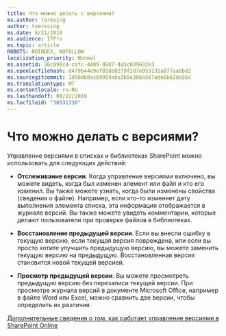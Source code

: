 ```yaml
---
title: Что можно делать с версиями?
ms.author: toresing
author: tomresing
ms.date: 6/21/2018
ms.audience: ITPro
ms.topic: article
ROBOTS: NOINDEX, NOFOLLOW
localization_priority: Normal
ms.assetid: 36c890c4-cafc-4409-8887-4a5c039692e3
ms.openlocfilehash: d479b44e9ef858b0279f2d7e053132a877aabbd2
ms.sourcegitcommit: 1d98db8acb9959aba3b5e308a567ade6b62da56c
ms.translationtype: MT
ms.contentlocale: ru-RU
ms.lasthandoff: 08/22/2019
ms.locfileid: "36531336"
---
```

# <a name="what-can-i-do-with-versioning"></a>Что можно делать с версиями?

Управление версиями в списках и библиотеках SharePoint можно использовать для следующих действий:
  
- **Отслеживание версии**. Когда управление версиями включено, вы можете видеть, когда был изменен элемент или файл и кто его изменил. Вы также можете узнать, когда были изменены свойства (сведения о файле). Например, если кто-то изменяет дату выполнения элемента списка, эта информация отображается в журнале версий. Вы также можете увидеть комментарии, которые делают пользователи при проверке файлов в библиотеках. 
    
- **Восстановление предыдущей версии**. Если вы внесли ошибку в текущую версию, если текущая версия повреждена, или если вы просто хотите улучшить предыдущую версию, вы можете заменить текущую версию на предыдущую. Восстановленная версия становится новой текущей версией. 
    
- **Просмотр предыдущей версии**. Вы можете просмотреть предыдущую версию без перезаписи текущей версии. При просмотре журнала версий в документе Microsoft Office, например в файле Word или Excel, можно сравнить две версии, чтобы определить их различия. 
    
[Дополнительные сведения о том, как работает управление версиями в SharePoint Online](https://go.microsoft.com/fwlink/?linkid=875710)
  

